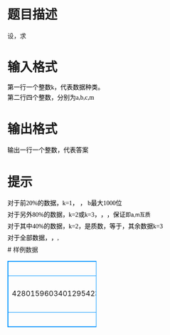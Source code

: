 # 

 
 # 题目描述 
<p>设<img alt="" src="/source/joyoi/tyvj-2123/img/aHR0cDovL2xhdGV4LmNvZGVjb2dzLmNvbS9naWYubGF0ZXg_dD1iXntjfQ==.latex" />，求<img alt="" src="/source/joyoi/tyvj-2123/img/aHR0cDovL2xhdGV4LmNvZGVjb2dzLmNvbS9naWYubGF0ZXg_YV57dH0lMjBcbW9kJTIwbQ==.latex" />​</p> 

 
 # 输入格式 
<p style="word-wrap: break-word; margin: 5px 0px; color: rgb(0, 0, 0); font-family: 'sans serif', tahoma, verdana, helvetica; font-size: 12px; line-height: 18px;"><span style="font-size: 14px;"><span style="font-family: 'Microsoft YaHei';">第一行一个整数k，代表数据种类。</span></span></p>

<p style="word-wrap: break-word; margin: 5px 0px; color: rgb(0, 0, 0); font-family: 'sans serif', tahoma, verdana, helvetica; font-size: 12px; line-height: 18px;"><span style="font-size: 14px;"><span style="font-family: 'Microsoft YaHei';">第二行四个整数，分别为a,b,c,m</span></span></p> 

 
 # 输出格式 
<p><span style="color: rgb(0, 0, 0); font-family: 'Microsoft YaHei'; font-size: 14px; line-height: 21px;">输出一行一个整数，代表答案</span></p> 

 
 # 提示 
<p style="word-wrap: break-word; margin: 5px 0px; color: rgb(0, 0, 0); font-family: 'sans serif', tahoma, verdana, helvetica; font-size: 12px; line-height: 18px;"><span style="font-size: 14px;"><span style="font-family: 'Microsoft YaHei';"><span style="line-height: 21px;">对于前20%的数据，k=1，<img alt="" src="/source/joyoi/tyvj-2123/img/aHR0cDovL2xhdGV4LmNvZGVjb2dzLmNvbS9naWYubGF0ZXg_MVxsZXElMjBjXGxlcSUyMDEwMDA=.latex" />&nbsp;，&nbsp;b最大1000位</span></span></span></p>

<p style="word-wrap: break-word; margin: 5px 0px; color: rgb(0, 0, 0); font-family: 'sans serif', tahoma, verdana, helvetica; font-size: 12px; line-height: 18px;"><span style="font-size: 14px;"><span style="font-family: 'Microsoft YaHei';">对于另外80%的数据，k=2或k=3，<span style="line-height: 21px;"><img alt="" src="/source/joyoi/tyvj-2123/img/aHR0cDovL2xhdGV4LmNvZGVjb2dzLmNvbS9naWYubGF0ZXg_MVxsZXElMjBiJTIwXGxlcSUyMDJeezMwfQ==.latex" />，<img alt="" src="/source/joyoi/tyvj-2123/img/aHR0cDovL2xhdGV4LmNvZGVjb2dzLmNvbS9naWYubGF0ZXg_MVxsZXElMjBjXGxlcSUyMDEwXnt4fQ==.latex" />，</span></span></span><span style="color: rgb(0, 0, 0); font-family: 'Microsoft YaHei'; font-size: 14px; line-height: 21px;">保证</span><img alt="" src="/source/joyoi/tyvj-2123/img/aHR0cDovL2xhdGV4LmNvZGVjb2dzLmNvbS9naWYubGF0ZXg_KGEsbSk9MQ==.latex" style="color: rgb(0, 0, 0); font-family: 'Microsoft YaHei'; font-size: 14px; line-height: 21px;" />即a,m互质</p>

<p style="word-wrap: break-word; margin: 5px 0px; color: rgb(0, 0, 0); font-family: 'sans serif', tahoma, verdana, helvetica; font-size: 12px; line-height: 18px;"><span style="font-size: 14px;"><span style="font-family: 'Microsoft YaHei';"><span style="line-height: 21px;">对于其中40%的数据，k=2，<img alt="" src="/source/joyoi/tyvj-2123/img/aHR0cDovL2xhdGV4LmNvZGVjb2dzLmNvbS9naWYubGF0ZXg_bQ==.latex" />是质数，等于<img alt="" src="/source/joyoi/tyvj-2123/img/aHR0cDovL2xhdGV4LmNvZGVjb2dzLmNvbS9naWYubGF0ZXg_MTAwMDAwMDA3.latex" />，其余数据k=3</span></span></span></p>

<p style="word-wrap: break-word; margin: 5px 0px; color: rgb(0, 0, 0); font-family: 'sans serif', tahoma, verdana, helvetica; font-size: 12px; line-height: 18px;"><span style="font-size: 14px;"><span style="font-family: 'Microsoft YaHei';"><span style="line-height: 21px;">​</span></span></span><span style="color: rgb(0, 0, 0); font-family: 'Microsoft YaHei'; font-size: 14px; line-height: 21px;">对于全部数据，<img alt="" src="/source/joyoi/tyvj-2123/img/aHR0cDovL2xhdGV4LmNvZGVjb2dzLmNvbS9naWYubGF0ZXg_eCUyMD0lMjAxMF57NX0=.latex" />，<img alt="" src="/source/joyoi/tyvj-2123/img/aHR0cDovL2xhdGV4LmNvZGVjb2dzLmNvbS9naWYubGF0ZXg_MVxsZXElMjBtXGxlcTEwMDAwMDAwNw==.latex" />,&nbsp;<img alt="" src="/source/joyoi/tyvj-2123/img/aHR0cDovL2xhdGV4LmNvZGVjb2dzLmNvbS9naWYubGF0ZXg_MVxsZXElMjBhXGxlcSUyMDJeezMwfQ==.latex" />​</span></p> 
# 样例数据
<style>
        table,table tr th, table tr td { border:1px solid #0094ff; }
        table { width: 200px; min-height: 25px; line-height: 25px; text-align: center; border-collapse: collapse;}   
    </style>
<table>
	<tr>
		<td>输入样例</td>
		<td>输出样例</td>
	</tr>
<tr><td>1
281514 4280159603401295423469474122349607303871805666321582754879978596293118087683730302398266977801640430 10 77194755
</td><td>15397911</td></tr><tr><td>2
2 3 3 100000007</td><td>34217721</td></tr></table>
